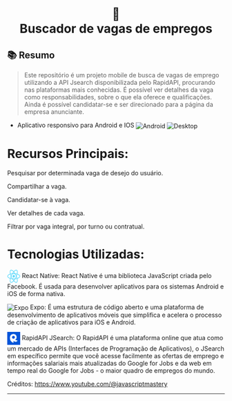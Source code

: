 <h1 align="center">
💼<br>Buscador de vagas de empregos
</h1>

## 📚 Resumo

> Este repositório é um projeto mobile de busca de vagas de emprego utilizando a API Jsearch disponibilizada pelo RapidAPI, procurando nas plataformas mais conhecidas. É possível ver detalhes da vaga como responsabilidades, sobre o que ela oferece e qualificações. Ainda é possível candidatar-se e ser direcionado para a página da empresa anunciante.

- Aplicativo responsivo para Android e IOS
<img align="center" alt="Android" height="30" width="40" src="https://cdn-icons-png.flaticon.com/512/174/174836.png"> <img align="center" alt="Desktop" height="30" width="30" src="https://cdn-icons-png.flaticon.com/512/0/747.png">

# Recursos Principais:

Pesquisar por determinada vaga de desejo do usuário.

Compartilhar a vaga.

Candidatar-se à vaga.

Ver detalhes de cada vaga.

Filtrar por vaga integral, por turno ou contratual.

# Tecnologias Utilizadas:

<img align="center" alt="React" height="30" width="30" src="https://github.com/MateusMaccos/ResumDocsAI/blob/main/src/assets/React-icon.svg.png"> React Native: React Native é uma biblioteca JavaScript criada pelo Facebook. É usada para desenvolver aplicativos para os sistemas Android e iOS de forma nativa.

<img align="center" alt="Expo" height="30" width="30" src="https://play-lh.googleusercontent.com/algsmuhitlyCU_Yy3IU7-7KYIhCBwx5UJG4Bln-hygBjjlUVCiGo1y8W5JNqYm9WW3s"> Expo: É uma estrutura de código aberto e uma plataforma de desenvolvimento de aplicativos móveis que simplifica e acelera o processo de criação de aplicativos para iOS e Android.

<img align="center" alt="RapidApi" height="30" width="30" src="https://github.com/MateusMaccos/ResumDocsAI/blob/main/src/assets/rapidapi"> RapidAPI JSearch: O RapidAPI é uma plataforma online que atua como um mercado de APIs (Interfaces de Programação de Aplicativos), o JSearch em específico permite que você acesse facilmente as ofertas de emprego e informações salariais mais atualizadas do Google for Jobs e da web em tempo real do Google for Jobs - o maior quadro de empregos do mundo. 

Créditos: https://www.youtube.com/@javascriptmastery

---





 
